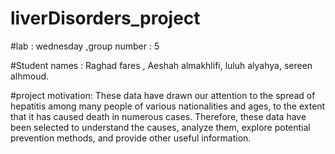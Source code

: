 # liverDisorders_project
#lab : wednesday ,group number : 5

#Student names : Raghad fares , Aeshah almakhlifi, luluh alyahya, sereen alhmoud.

#project motivation: These data have drawn our attention to the spread of hepatitis among many people of various nationalities and ages, to the extent that it has caused death in numerous cases. 
Therefore, these data have been selected to understand the causes, analyze them, explore potential prevention methods, and provide other useful information.

